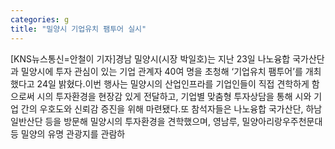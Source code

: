 ```yaml
---
categories: g
title: "밀양시 기업유치 팸투어 실시"
---
```

[KNS뉴스통신=안철이 기자]경남 밀양시(시장 박일호)는 지난 23일 나노융합 국가산단과 밀양시에 투자 관심이 있는 기업 관계자 40여 명을 초청해 ‘기업유치 팸투어’를 개최했다고 24일 밝혔다.이번 행사는 밀양시의 산업인프라를 기업인들이 직접 견학하게 함으로써 시의 투자환경을 현장감 있게 전달하고, 기업별 맞춤형 투자상담을 통해 시와 기업 간의 우호도와 신뢰감 증진을 위해 마련됐다.또 참석자들은 나노융합 국가산단, 하남일반산단 등을 방문해 밀양시의 투자환경을 견학했으며, 영남루, 밀양아리랑우주천문대 등 밀양의 유명 관광지를 관람하